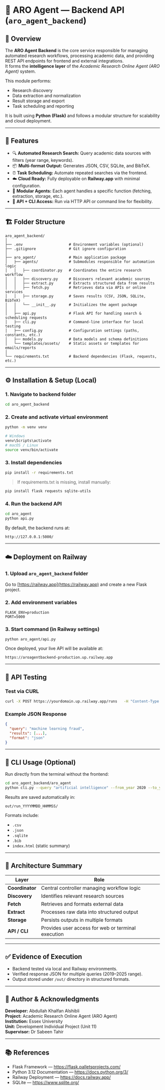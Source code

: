 # 🧠 ARO Agent — Backend API (`aro_agent_backend`)

## 📘 Overview
The **ARO Agent Backend** is the core service responsible for managing automated research workflows, processing academic data, and providing REST API endpoints for frontend and external integrations.  
It forms the **intelligence layer** of the *Academic Research Online Agent (ARO Agent)* system.

This module performs:
- Research discovery  
- Data extraction and normalization  
- Result storage and export  
- Task scheduling and reporting  

It is built using **Python (Flask)** and follows a modular structure for scalability and cloud deployment.

---

## 🧩 Features

- 🔍 **Automated Research Search:** Query academic data sources with filters (year range, keywords).  
- 📦 **Multi-format Output:** Generates JSON, CSV, SQLite, and BibTeX.  
- ⏰ **Task Scheduling:** Automate repeated searches via the frontend.  
- ☁️ **Cloud Ready:** Fully deployable on **Railway.app** with minimal configuration.  
- 🧠 **Modular Agents:** Each agent handles a specific function (fetching, extraction, storage, etc.).  
- 🧾 **API + CLI Access:** Run via HTTP API or command line for flexibility.  

---

## 🏗️ Folder Structure

```
aro_agent_backend/
│
├── .env                     # Environment variables (optional)
├── .gitignore               # Git ignore configuration
│
├── aro_agent/               # Main application package
│   ├── agents/              # Submodules responsible for automation logic
│   │   ├── coordinator.py   # Coordinates the entire research workflow
│   │   ├── discovery.py     # Discovers relevant academic sources
│   │   ├── extract.py       # Extracts structured data from results
│   │   ├── fetch.py         # Retrieves data via APIs or online services
│   │   ├── storage.py       # Saves results (CSV, JSON, SQLite, BibTeX)
│   │   └── __init__.py      # Initializes the agent package
│   │
│   ├── api.py               # Flask API for handling search & scheduling requests
│   ├── cli.py               # Command-line interface for local testing
│   ├── config.py            # Configuration settings (paths, constants, etc.)
│   ├── models.py            # Data models and schema definitions
│   └── templates/assets/    # Static assets or templates for emails/reports
│
└── requirements.txt         # Backend dependencies (Flask, requests, etc.)
```

---

## ⚙️ Installation & Setup (Local)

### 1. Navigate to backend folder
```bash
cd aro_agent_backend
```

### 2. Create and activate virtual environment
```bash
python -m venv venv

# Windows
venv\Scripts\activate
# macOS / Linux
source venv/bin/activate
```

### 3. Install dependencies
```bash
pip install -r requirements.txt
```

> If requirements.txt is missing, install manually:
```bash
pip install flask requests sqlite-utils
```

### 4. Run the backend API
```bash
cd aro_agent
python api.py
```

By default, the backend runs at:
```
http://127.0.0.1:5000/
```

---

## ☁️ Deployment on Railway

### 1. Upload `aro_agent_backend` folder
Go to [https://railway.app](https://railway.app) and create a new Flask project.

### 2. Add environment variables
```
FLASK_ENV=production
PORT=5000
```

### 3. Start command (in Railway settings)
```
python aro_agent/api.py
```

Once deployed, your live API will be available at:
```
https://aroagentbackend-production.up.railway.app
```

---

## 🧪 API Testing

### Test via CURL
```bash
curl -X POST https://yourdomain.up.railway.app/runs   -H "Content-Type: application/json"   -d '{"query":"machine learning fraud","per_source_limit":10,"from_year":2019,"to_year":2025}'
```

### Example JSON Response
```json
{
  "query": "machine learning fraud",
  "results": [...],
  "format": "json"
}
```

---

## 🧾 CLI Usage (Optional)

Run directly from the terminal without the frontend:
```bash
cd aro_agent_backend/aro_agent
python cli.py --query "artificial intelligence" --from_year 2020 --to_year 2025
```

Results are saved automatically in:
```
out/run_YYYYMMDD_HHMMSS/
```

Formats include:
- `.csv`
- `.json`
- `.sqlite`
- `.bib`
- `index.html` (static summary)

---

## 🧠 Architecture Summary

| Layer | Role |
|-------|------|
| **Coordinator** | Central controller managing workflow logic |
| **Discovery** | Identifies relevant research sources |
| **Fetch** | Retrieves and formats external data |
| **Extract** | Processes raw data into structured output |
| **Storage** | Persists outputs in multiple formats |
| **API / CLI** | Provides user access for web or terminal execution |

---

## ✅ Evidence of Execution

- Backend tested via local and Railway environments.  
- Verified response JSON for multiple queries (2019–2025 range).  
- Output stored under `/out/` directory in structured formats.  

---

## 👥 Author & Acknowledgments

**Developer:** Abdullah Khalfan Alshibli  
**Project:** Academic Research Online Agent (ARO Agent)  
**Institution:** Essex University  
**Unit:** Development Individual Project (Unit 11)  
**Supervisor:** Dr Sabeen Tahir  

---

## 📚 References

- Flask Framework — https://flask.palletsprojects.com/  
- Python 3.12 Documentation — https://docs.python.org/3/  
- Railway Deployment — https://docs.railway.app/  
- SQLite — https://www.sqlite.org/
